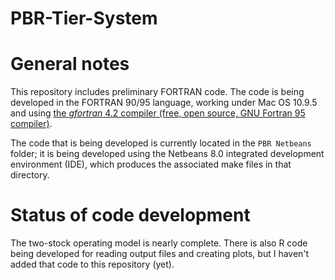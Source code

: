PBR-Tier-System
===============

# General notes
This repository includes preliminary FORTRAN code. The code is being developed in the FORTRAN 90/95 language, working under Mac OS 10.9.5 and using [the *gfortran* 4.2 compiler (free, open source, GNU Fortran 95 compiler)](https://gcc.gnu.org/wiki/GFortran). 

The code that is being developed is currently located in the `PBR Netbeans` folder; it is being developed using the Netbeans 8.0 integrated development environment (IDE), which produces the associated make files in that directory.  

# Status of code development
The two-stock operating model is nearly complete. There is also R code being developed for reading output files and creating plots, but I haven't added that code to this repository (yet).




